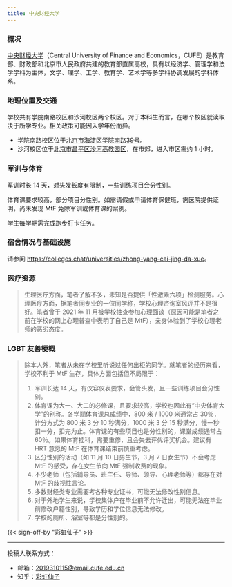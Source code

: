 ```yaml
---
title: 中央财经大学
---
```


### 概况

[中央财经大学](https://www.cufe.edu.cn/)（Central University of Finance and Economics，CUFE）是教育部、财政部和北京市人民政府共建的教育部直属高校，具有以经济学、管理学和法学学科为主体，文学、理学、工学、教育学、艺术学等多学科协调发展的学科体系。

### 地理位置及交通

学校共有学院南路校区和沙河校区两个校区。对于本科生而言，在哪个校区就读取决于所学专业。相关政策可能因入学年份而异。

- 学院南路校区位于[北京市海淀区学院南路39号](https://amap.com/place/B000A6EA36)。
- 沙河校区位于[北京市昌平区沙河高教园区](https://amap.com/place/B000A85ZAP)，在市郊，进入市区需约 1 小时。

### 军训与体育

军训时长 14 天，对头发长度有限制，一些训练项目会分性别。

体育课要求较高，部分项目分性别。如需请假或申请体育保健班，需医院提供证明，尚未发现 MtF 免除军训或体育课的案例。

学生每学期需完成跑步打卡任务。

### 宿舍情况与基础设施

请参阅 <https://colleges.chat/universities/zhong-yang-cai-jing-da-xue>。

### 医疗资源

> 生理医疗方面，笔者了解不多，未知是否提供「性激素六项」检测服务。心理医疗方面，据笔者同专业的一位同学称，学校心理咨询室风评并不是很好。笔者曾于 2021 年 11 月被学校抽查参加心理面谈（原因可能是笔者之前在学校的网上心理普查中表明了自己是 MtF），亲身体验到了学校心理老师的恶劣态度。

### LGBT 友善梗概

> 除本人外，笔者从未在学校里听说过任何出柜的同学。就笔者的经历来看，学校不利于 MtF 生存，具体方面包括但不局限于：
> 1. 军训长达 14 天，有仪容仪表要求，会管头发，且一些训练项目会分性别。
> 1. 体育课为大一、大二的必修课，且要求较高，学校也因此有“中央体育大学”的别称。各学期体育课总成绩中，800 米 / 1000 米通常占 30％，计分方式为 800 米 3 分 10 秒满分，1000 米 3 分 15 秒满分，慢一秒扣一分，扣完为止。体育课的有些项目也是分性别的，课堂成绩通常占 60％。如果体育挂科，需要重修，且会失去评优评奖机会。建议有 HRT 意愿的 MtF 在体育课结束前慎重考虑。
> 1. 区分性别的活动（如 11 月 10 日男生节，3 月 7 日女生节）不会考虑 MtF 的感受，存在女生节向 MtF 强制收费的现象。
> 1. 不少老师（包括辅导员、班主任、导师、领导、心理老师等）都存在对 MtF 的歧视性言论。
> 1. 多数财经类专业需要考各种专业证书，可能无法修改性别信息。
> 1. 对于外地学生来说，学校集体户在毕业前不允许迁出，可能无法在毕业前修改户籍性别，导致学历和学位信息无法修改。
> 1. 学校的厕所、浴室等都是分性别的。


{{< sign-off-by "彩虹仙子" >}}

<hr>

投稿人联系方式：
- 邮箱：<2019310115@email.cufe.edu.cn>
- 知乎：[彩虹仙子](https://www.zhihu.com/people/ying-tao-girl-78)

